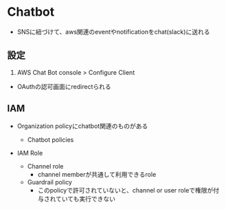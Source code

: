 # Chatbot

* SNSに紐づけて、aws関連のeventやnotificationをchat(slack)に送れる

## 設定

1. AWS Chat Bot console > Configure Client
  * OAuthの認可画面にredirectられる

## IAM

* Organization policyにchatbot関連のものがある
  * Chatbot policies

* IAM Role
  * Channel role
    * channel memberが共通して利用できるrole
  * Guardrail policy
    * このpolicyで許可されていないと、channel or user roleで権限が付与されていても実行できない

